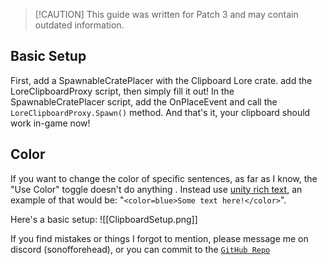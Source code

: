 > [!CAUTION] This guide was written for Patch 3 and may contain outdated information. 

## Basic Setup

First, add a SpawnableCratePlacer with the Clipboard Lore crate. add the LoreClipboardProxy script, then simply fill it out! In the SpawnableCratePlacer script, add the OnPlaceEvent and call the `LoreClipboardProxy.Spawn()` method. And that's it, your clipboard should work in-game now!
## Color

If you want to change the color of specific sentences, as far as I know, the "Use Color" toggle doesn't do anything . Instead use [unity rich text](https://docs.unity3d.com/Packages/com.unity.ugui@1.0/manual/StyledText.html), an example of that would be: "`<color=blue>Some text here!</color>`".

Here's a basic setup:
![[ClipboardSetup.png]]

If you find mistakes or things I forgot to mention, please message me on discord (sonofforehead), or you can commit to the [``GitHub Repo``](https://github.com/Lava-Pals/bl-unofficial-docs)